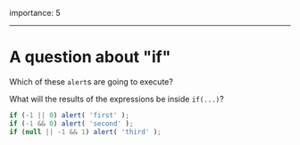 importance: 5

---

# A question about "if"

Which of these `alert`s are going to execute?

What will the results of the expressions be inside `if(...)`?

```js
if (-1 || 0) alert( 'first' );
if (-1 && 0) alert( 'second' );
if (null || -1 && 1) alert( 'third' );
```